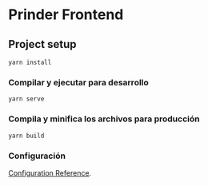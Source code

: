 # Prinder Frontend

## Project setup
```
yarn install
```

### Compilar y ejecutar para desarrollo
```
yarn serve
```

### Compila y minifica los archivos para producción
```
yarn build
```

### Configuración
[Configuration Reference](https://cli.vuejs.org/config/).
